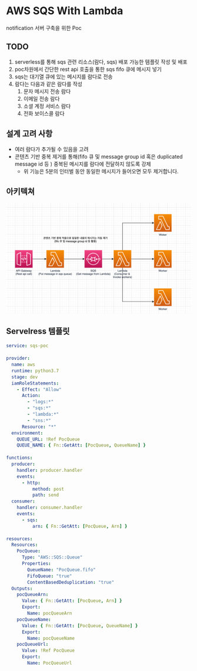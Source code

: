 # AWS SQS With Lambda

notification 서버 구축을 위한 Poc

## TODO

1. serverless를 통해 sqs 관련 리소스(람다, sqs) 배포 가능한 템플릿 작성 및 배포
2. poc차원에서 간단한 rest api 호출을 통한 sqs fifo 큐에 메시지 넣기
3. sqs는 대기열 큐에 있는 메시지를 람다로 전송
4. 람다는 다음과 같은 람다를 작성
   1. 문자 메시지 전송 람다
   2. 이메일 전송 람다
   3. 소셜 계정 서비스 람다
   4. 전화 보이스콜 람다
   
## 설계 고려 사항

- 여러 람다가 추가될 수 있음을 고려
- 콘텐츠 기반 중복 제거를 통해(fifo 큐 및 message group id 혹은 duplicated message id 등
  ) 중복된 메시지를 람다에 전달하지 않도록 강제
   - 위 기능은 5분의 인터벌 동안 동일한 메시지가 들어오면 모두 제거합니다.
   
## 아키텍쳐

![](sqsimg.png)

## Servelress 템플릿

```yml
service: sqs-poc

provider:
  name: aws
  runtime: python3.7
  stage: dev
  iamRoleStatements:
    - Effect: "Allow"
      Action:
        - "logs:*"
        - "sqs:*"
        - "lambda:*"
        - "sns:*"
      Resource: "*"
  environment:
    QUEUE_URL: !Ref PocQueue
    QUEUE_NAME: { Fn::GetAtt: [PocQueue, QueueName] }

functions:
  producer:
    handler: producer.handler
    events:
      - http:
          method: post
          path: send
  consumer:
    handler: consumer.handler
    events:
      - sqs:
          arn: { Fn::GetAtt: [PocQueue, Arn] }

resources:
  Resources:
    PocQueue:
      Type: "AWS::SQS::Queue"
      Properties:
        QueueName: "PocQueue.fifo"
        FifoQueue: "true"
        ContentBasedDeduplication: "true"
  Outputs:
    pocQueueArn:
      Value: { Fn::GetAtt: [PocQueue, Arn] }
      Export:
        Name: pocQueueArn
    pocQueueName:
      Value: { Fn::GetAtt: [PocQueue, QueueName] }
      Export:
        Name: pocQueueName
    pocQueueUrl:
      Value: !Ref PocQueue
      Export:
        Name: PocQueueUrl

```